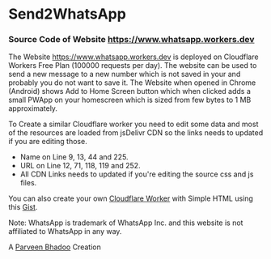 # Send2WhatsApp

### Source Code of Website https://www.whatsapp.workers.dev

The Website https://www.whatsapp.workers.dev is deployed on Cloudflare Workers Free Plan (100000 requests per day). The website can be used to send a new message to a new number which is not saved in your and probably you do not want to save it. The Website when opened in Chrome (Android) shows Add to Home Screen button which when clicked adds a small PWApp on your homescreen which is sized from few bytes to 1 MB approximately.

To Create a similar Cloudflare worker you need to edit some data and most of the resources are loaded from jsDelivr CDN so the links needs to updated if you are editing those.

* Name on Line 9, 13, 44 and 225.
* URL on Line 12, 71, 118, 119 and 252.
* All CDN Links needs to updated if you're editing the source css and js files.

You can also create your own [Cloudflare Worker](https://cloudflareworkers.com) with Simple HTML using this [Gist](https://gist.github.com/ParveenBhadooOfficial/5173369e5a8f9810c67f83fbf7097aca).

Note: WhatsApp is trademark of WhatsApp Inc. and this website is not affiliated to WhatsApp in any way.

A [Parveen Bhadoo](https://www.parveenbhadoo.com) Creation
